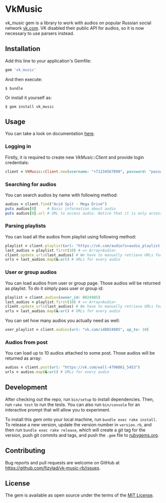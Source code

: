 # VkMusic

*vk_music* gem is a library to work with audios on popular Russian social network [vk.com](https://www.vk.com "vk.com"). VK disabled their public API for audios, so it is now necessary to use parsers instead.

## Installation

Add this line to your application's Gemfile:

```ruby
gem 'vk_music'
```

And then execute:

    $ bundle

Or install it yourself as:

    $ gem install vk_music

## Usage

You can take a look on documentation [here](https://www.rubydoc.info/gems/vk_music/).

### Logging in
Firstly, it is required to create new *VkMusic::Client* and provide login credentials:

```ruby
client = VkMusic::Client.new(username: "+71234567890", password: "password")
```

### Searching for audios
You can search audios by name with following method:

```ruby
audios = client.find("Acid Spit - Mega Drive")
puts audios[0]     # Basic information about audio
puts audios[0].url # URL to access audio. Notice that it is only accessible from your IP
```

### Parsing playlists
You can load all the audios from playlist using following method:

```ruby
playlist = client.playlist(url: "https://vk.com/audio?z=audio_playlist-37661843_1/0e420c32c8b69e6637")
last_audios = playlist.first(10) # => Array<Audio>
client.update_urls(last_audios) # We have to manually retrieve URLs for playlists
urls = last_audios.map(&:url) # URLs for every audio
```

### User or group audios
You can load audios from user or group page. Those audios will be returned as playlist. To do it simply pass user or group id:

```ruby
playlist = client.audios(owner_id: 8024985)
last_audios = playlist.first(10) # => Array<Audio>
client.update_urls(last_audios) # We have to manually retrieve URLs for playlists
urls = last_audios.map(&:url) # URLs for every audio
```
You can set how many audios you actually need as well:

```ruby
user_playlist = client.audios(url: "vk.com/id8024985", up_to: 10)
```

### Audios from post
You can load up to 10 audios attached to some post. Those audios will be returned as array:

```ruby
audios = client.post(url: "https://vk.com/wall-4790861_5453")
urls = audios.map(&:url) # URLs for every audio
```


## Development

After checking out the repo, run `bin/setup` to install dependencies. Then, run `rake test` to run the tests. You can also run `bin/console` for an interactive prompt that will allow you to experiment.

To install this gem onto your local machine, run `bundle exec rake install`. To release a new version, update the version number in `version.rb`, and then run `bundle exec rake release`, which will create a git tag for the version, push git commits and tags, and push the `.gem` file to [rubygems.org](https://rubygems.org).

## Contributing

Bug reports and pull requests are welcome on GitHub at https://github.com/fizvlad/vk-music-rb/issues.

## License

The gem is available as open source under the terms of the [MIT License](https://opensource.org/licenses/MIT).

